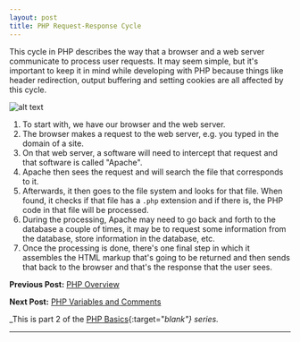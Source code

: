 ```yaml
---
layout: post
title: PHP Request-Response Cycle
---
```


This cycle in PHP describes the way that a browser and a web server communicate to process user requests. It may seem simple, but it's important to keep it in mind while developing with PHP because things like header redirection, output buffering and setting cookies are all affected by this cycle.

![alt text](https://raw.githubusercontent.com/kennyalmendral/kennyalmendral.github.io/master/images/request-response-cycle.png "Request-Response Cycle")

1. To start with, we have our browser and the web server.
2. The browser makes a request to the web server, e.g. you typed in the domain of a site.
3. On that web server, a software will need to intercept that request and that software is called "Apache".
4. Apache then sees the request and will search the file that corresponds to it.
5. Afterwards, it then goes to the file system and looks for that file. When found, it checks if that file has a `.php` extension and if there is, the PHP code in that file will be processed.
6. During the processing, Apache may need to go back and forth to the database a couple of times, it may be to request some information from the database, store information in the database, etc.
7. Once the processing is done, there's one final step in which it assembles the HTML markup that's going to be returned and then sends that back to the browser and that's the response that the user sees.

**Previous Post:** [PHP Overview](https://kennyalmendral.github.io/php-overview/)

**Next Post:** [PHP Variables and Comments](https://kennyalmendral.github.io/php-variables-comments/)

_This is part 2 of the [PHP Basics](https://kennyalmendral.github.io/php-basics/){:target="_blank"} series._
    
---
